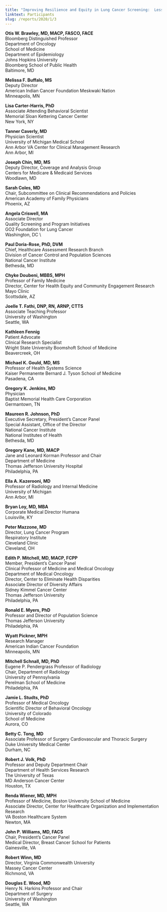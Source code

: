 ```yaml
---
title: "Improving Resilience and Equity in Lung Cancer Screening:  Lessons from COVID-19 and Beyond"
linktext: Participants
slug: /reports/2020/1/3
---
```

<div class="full-report-container">
<div class="left-nav-container">
<left-navigation root="/reports/2020/1"></left-navigation>
</div>
<div class="report-container">

**Otis W. Brawley, MD, MACP, FASCO, FACE** \
Bloomberg Distinguished Professor \
Department of Oncology \
School of Medicine \
Department of Epidemiology \
Johns Hopkins University \
Bloomberg School of Public Health \
Baltimore, MD

**Melissa F. Buffalo, MS** \
Deputy Director \
American Indian Cancer Foundation Meskwaki Nation \
Minneapolis, MN

**Lisa Carter-Harris, PhD** \
Associate Attending Behavioral Scientist \
Memorial Sloan Kettering Cancer Center \
New York, NY

**Tanner Caverly, MD** \
Physician Scientist \
University of Michigan Medical School \
Ann Arbor VA Center for Clinical Management Research \
Ann Arbor, MI

**Joseph Chin, MD, MS** \
Deputy Director, Coverage and Analysis Group \
Centers for Medicare & Medicaid Services \
Woodlawn, MD

**Sarah Coles, MD** \
Chair, Subcommittee on Clinical Recommendations and Policies \
American Academy of Family Physicians \
Phoenix, AZ

**Angela Criswell, MA** \
Associate Director \
Quality Screening and Program Initiatives \
GO2 Foundation for Lung Cancer \
Washington, DC \

**Paul Doria-Rose, PhD, DVM** \
Chief, Healthcare Assessment Research Branch \
Division of Cancer Control and Population Sciences \
National Cancer Institute \
Bethesda, MD

**Chyke Doubeni, MBBS, MPH** \
Professor of Family Medicine \
Director, Center for Health Equity and Community Engagement Research \
Mayo Clinic \
Scottsdale, AZ

**Joelle T. Fathi, DNP, RN, ARNP, CTTS** \
Associate Teaching Professor \
University of Washington \
Seattle, WA

**Kathleen Fennig** \
Patient Advocate \
Clinical Research Specialist \
Wright State University Boomshoft School of Medicine \
Beavercreek, OH

**Michael K. Gould, MD, MS** \
Professor of Health Systems Science \
Kaiser Permanente Bernard J. Tyson School of Medicine \
Pasadena, CA

**Gregory K. Jenkins, MD** \
Physician \
Baptist Memorial Health Care Corporation \
Germantown, TN

**Maureen R. Johnson, PhD** \
Executive Secretary, President’s Cancer Panel \
Special Assistant, Office of the Director \
National Cancer Institute \
National Institutes of Health \
Bethesda, MD

**Gregory Kane, MD, MACP** \
Jane and Leonard Korman Professor and Chair \
Department of Medicine \
Thomas Jefferson University Hospital \
Philadelphia, PA

**Ella A. Kazerooni, MD** \
Professor of Radiology and Internal Medicine \
University of Michigan \
Ann Arbor, MI

**Bryan Loy, MD, MBA** \
Corporate Medical Director Humana \
Louisville, KY

**Peter Mazzone, MD** \
Director, Lung Cancer Program \
Respiratory Institute \
Cleveland Clinic \
Cleveland, OH

**Edith P. Mitchell, MD, MACP, FCPP** \
Member, President’s Cancer Panel \
Clinical Professor of Medicine and Medical Oncology \
Department of Medical Oncology \
Director, Center to Eliminate Health Disparities \
Associate Director of Diversity Affairs \
Sidney Kimmel Cancer Center \
Thomas Jefferson University \
Philadelphia, PA

**Ronald E. Myers, PhD** \
Professor and Director of Population Science \
Thomas Jefferson University \
Philadelphia, PA

**Wyatt Pickner, MPH** \
Research Manager \
American Indian Cancer Foundation \
Minneapolis, MN

**Mitchell Schnall, MD, PhD** \
Eugene P. Pendergrass Professor of Radiology \
Chair, Department of Radiology \
University of Pennsylvania \
Perelman School of Medicine \
Philadelphia, PA

**Jamie L. Studts, PhD** \
Professor of Medical Oncology \
Scientific Director of Behavioral Oncology \
University of Colorado \
School of Medicine \
Aurora, CO

**Betty C. Tong, MD** \
Associate Professor of Surgery Cardiovascular and Thoracic Surgery \
Duke University Medical Center \
Durham, NC

**Robert J. Volk, PhD** \
Professor and Deputy Department Chair \
Department of Health Services Research \
The University of Texas \
MD Anderson Cancer Center \
Houston, TX

**Renda Wiener, MD, MPH** \
Professor of Medicine, Boston University School of Medicine \
Associate Director, Center for Healthcare Organization and Implementation Research \
VA Boston Healthcare System \
Newton, MA

**John P. Williams, MD, FACS** \
Chair, President’s Cancer Panel \
Medical Director, Breast Cancer School for Patients \
Gainesville, VA

**Robert Winn, MD** \
Director, Virginia Commonwealth University \
Massey Cancer Center \
Richmond, VA

**Douglas E. Wood, MD** \
Henry N. Harkins Professor and Chair \
Department of Surgery \
University of Washington \
Seattle, WA
</div>
</div>
